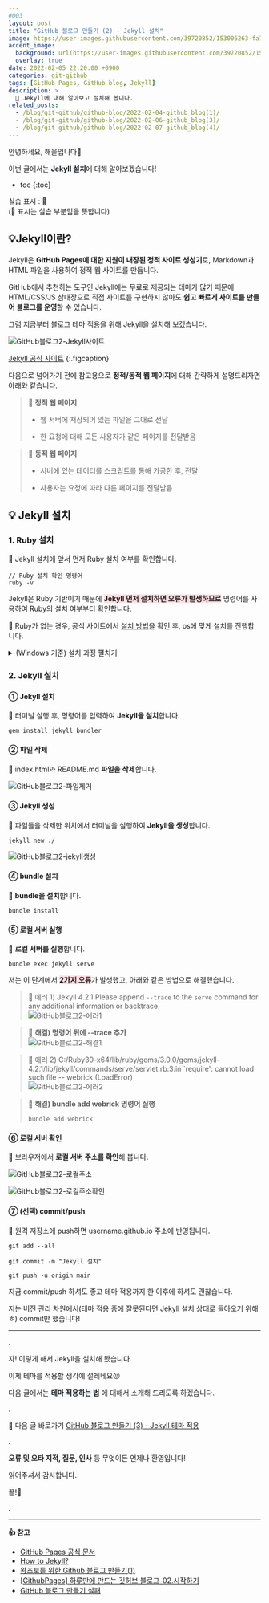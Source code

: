```yaml
---
#003
layout: post
title: "GitHub 블로그 만들기 (2) - Jekyll 설치"
image: https://user-images.githubusercontent.com/39720852/153006263-fa7a3d15-69b6-455a-a540-e7964fd951b9.png
accent_image:
  background: url(https://user-images.githubusercontent.com/39720852/152405232-29b296d1-653c-4505-ad3c-07fd5a680d17.png) center/cover
  overlay: true
date: 2022-02-05 22:20:00 +0900
categories: git-github
tags: [GitHub Pages, GitHub blog, Jekyll]
description: >
  🧪 Jekyll에 대해 알아보고 설치해 봅니다.
related_posts:
  - /blog/git-github/github-blog/2022-02-04-github_blog(1)/
  - /blog/git-github/github-blog/2022-02-06-github_blog(3)/
  - /blog/git-github/github-blog/2022-02-07-github_blog(4)/
---
```


안녕하세요, 해을입니다🦖

이번 글에서는 <span style="background-color:#f1f8ff">**Jekyll 설치**</span>에 대해 알아보겠습니다!

* toc
{:toc}

실습 표시 : 🥨  
(🥨 표시는 실습 부분임을 뜻합니다)

## 💡Jekyll이란?

Jekyll은 **GitHub Pages에 대한 지원이 내장된 정적 사이트 생성기**로, Markdown과 HTML 파일을 사용하여 정적 웹 사이트를 만듭니다.

GitHub에서 추천하는 도구인 Jekyll에는 무료로 제공되는 테마가 많기 때문에 HTML/CSS/JS 삼대장으로 직접 사이트를 구현하지 않아도 **쉽고 빠르게 사이트를 만들어 블로그를 운영**할 수 있습니다.

그럼 지금부터 블로그 테마 적용을 위해 Jekyll을 설치해 보겠습니다.

![GitHub블로그2-Jekyll사이트](https://user-images.githubusercontent.com/39720852/152536699-5ace9b9a-3999-469b-8ff8-3c1a79c9b08d.png)

[Jekyll 공식 사이트](https://jekyllrb-ko.github.io/)
{:.figcaption}

다음으로 넘어가기 전에 참고용으로 **정적/동적 웹 페이지**에 대해 간략하게 설명드리자면 아래와 같습니다.

> 📌 **정적 웹 페이지**  
>
> * 웹 서버에 저장되어 있는 파일을 그대로 전달
>
> * 한 요청에 대해 모든 사용자가 같은 페이지를 전달받음

> 📌 **동적 웹 페이지**
>
> * 서버에 있는 데이터를 스크립트를 통해 가공한 후, 전달
>
> * 사용자는 요청에 따라 다른 페이지를 전달받음

## 💡 Jekyll 설치

### 1. Ruby 설치

🥨 Jekyll 설치에 앞서 먼저 Ruby 설치 여부를 확인합니다.

```
// Ruby 설치 확인 명령어
ruby -v
```

Jekyll은 Ruby 기반이기 때문에 <span style="background-color:#ffdce0">**Jekyll 먼저 설치하면 오류가 발생하므로**</span> 명령어를 사용하여 Ruby의 설치 여부부터 확인합니다.

🥨 Ruby가 없는 경우, 공식 사이트에서 [설치 방법](https://www.ruby-lang.org/ko/documentation/installation/)을 확인 후, os에 맞게 설치를 진행합니다.

<details> 
<summary>(Windows 기준) 설치 과정 펼치기</summary>
<div markdown="1">

1. [다운로드 페이지]((https://rubyinstaller.org/))에 들어가서 **'=>' 표시가 있는 Installer를 다운로드한 후, 실행**합니다.

    ![GitHub블로그2-ruby인스톨러](https://user-images.githubusercontent.com/39720852/152679646-e61f1305-e286-414e-ba5a-8e990b4770e1.png){: width="450"}

2. Select Components 단계에서 **체크박스를 모두 선택**합니다.

    ![GitHub블로그2-ruby인스톨러실행](https://user-images.githubusercontent.com/39720852/152681201-92bddd7d-0fe4-489c-9246-8397bc70dcb5.png)

3. Installer가 종료되고 터미널이 실행되면 **'1' 입력 후, 엔터**를 누릅니다.

    ![GitHub블로그2-ruby설치1](https://user-images.githubusercontent.com/39720852/152683476-0a6373ed-dd58-4fd6-a995-248b9b43713a.png)

4. 설치가 완료된 후, 엔터를 누르면 터미널이 종료됩니다.

    ![GitHub블로그2-ruby설치2](https://user-images.githubusercontent.com/39720852/152683505-80f93d14-278b-45c5-9289-e94bd06781f4.png)

5. 터미널을 실행하여 **Ruby 설치 확인 명령어**를 입력한 후, Ruby 버전이 뜬다면 설치 완료!

    ![GitHub블로그2-ruby설치확인](https://user-images.githubusercontent.com/39720852/152683522-16338f0b-9b14-4062-a999-82f1be8ed49f.png)

</div>
</details>

### 2. Jekyll 설치

#### ① Jekyll 설치

🥨 터미널 실행 후, 명령어를 입력하여 **Jekyll을 설치**합니다.

```
gem install jekyll bundler
```

#### ② 파일 삭제

🥨 index.html과 README.md **파일을 삭제**합니다.

![GitHub블로그2-파일제거](https://user-images.githubusercontent.com/39720852/152684112-7296a5a1-9523-4926-b6fa-0e97b6b58ff3.png)

#### ③ Jekyll 생성

🥨 파일들을 삭제한 위치에서 터미널을 실행하여 **Jekyll을 생성**합니다.

```
jekyll new ./
```

![GitHub블로그2-jekyll생성](https://user-images.githubusercontent.com/39720852/152684517-dc053381-ccce-4d2e-b2f0-f40ed16e6de0.png)

#### ④ bundle 설치

🥨 **bundle을 설치**합니다.

```
bundle install
```

#### ⑤ 로컬 서버 실행
🥨 **로컬 서버를 실행**합니다.

```
bundle exec jekyll serve
```

저는 이 단계에서 <span style="background-color:#ffdce0">**2가지 오류**</span>가 발생했고, 아래와 같은 방법으로 해결했습니다.

> 📌 에러 1) Jekyll 4.2.1   Please append `--trace` to the `serve` command for any additional information or backtrace.  
![GitHub블로그2-에러1](https://user-images.githubusercontent.com/39720852/152685266-20ae57d1-eb81-4406-a8f2-4d54c06d08ba.png)

> 📌 **해결) 명령어 뒤에 --trace 추가**  
![GitHub블로그2-해결1](https://user-images.githubusercontent.com/39720852/152688222-21ee431a-be2c-42a1-9bec-234333ca3d47.png)

> 📌 에러 2) C:/Ruby30-x64/lib/ruby/gems/3.0.0/gems/jekyll-4.2.1/lib/jekyll/commands/serve/servlet.rb:3:in `require': cannot load such file -- webrick (LoadError)  
![GitHub블로그2-에러2](https://user-images.githubusercontent.com/39720852/152688507-73028291-579b-4e37-9564-74080c703852.png)

> 📌 **해결) bundle add webrick 명령어 실행**
> ```
> bundle add webrick
> ```

#### ⑥ 로컬 서버 확인

🥨 브라우저에서 **로컬 서버 주소를 확인**해 봅니다.

![GitHub블로그2-로컬주소](https://user-images.githubusercontent.com/39720852/152688667-64db2677-d032-4222-92f8-39b7a8cb6277.png)

![GitHub블로그2-로컬주소확인](https://user-images.githubusercontent.com/39720852/152688733-842e3809-dfe4-4eed-8699-8ab31d3f0499.png)

#### ⑦ (선택) commit/push

🥨 원격 저장소에 push하면 username.github.io 주소에 반영됩니다.

```
git add --all

git commit -m "Jekyll 설치"

git push -u origin main
```

지금 commit/push 하셔도 좋고 테마 적용까지 한 이후에 하셔도 괜찮습니다.

저는 버전 관리 차원에서(테마 적용 중에 잘못된다면 Jekyll 설치 상태로 돌아오기 위해ㅎ) commit만 했습니다!

---

.

자! 이렇게 해서 Jekyll을 설치해 봤습니다.

이제 테마를 적용할 생각에 설레네요😝

다음 글에서는 <span style="background-color:#f1f8ff">**테마 적용하는 법**</span> 에 대해서 소개해 드리도록 하겠습니다.

.

🔗 다음 글 바로가기 [GitHub 블로그 만들기 (3) - Jekyll 테마 적용](/blog/git-github/github-blog/2022-02-06-github_blog(3))

.

**오류 및 오타 지적, 질문, 인사** 등 무엇이든 언제나 환영입니다!

읽어주셔서 감사합니다.

끝!🦕

.

---

**👍 참고**

* [GitHub Pages 공식 문서](https://docs.github.com/en/pages/setting-up-a-github-pages-site-with-jekyll/about-github-pages-and-jekyll#front-matter)
* [How to Jekyll?](https://wikidocs.net/91460)
* [왕초보를 위한 Github 블로그 만들기(1)](https://zeddios.tistory.com/1222)
* [[GithubPages] 하루만에 만드는 깃허브 블로그-02.시작하기](https://khw11044.github.io/blog/githubpages/2020-12-26-making-blog-02/)
* [GitHub 블로그 만들기 실패](https://medium.com/@kyuchul2/github-%EB%B8%94%EB%A1%9C%EA%B7%B8-%EB%A7%8C%EB%93%A4%EA%B8%B0-%EC%8B%A4%ED%8C%A8-58eae3416a8c)
